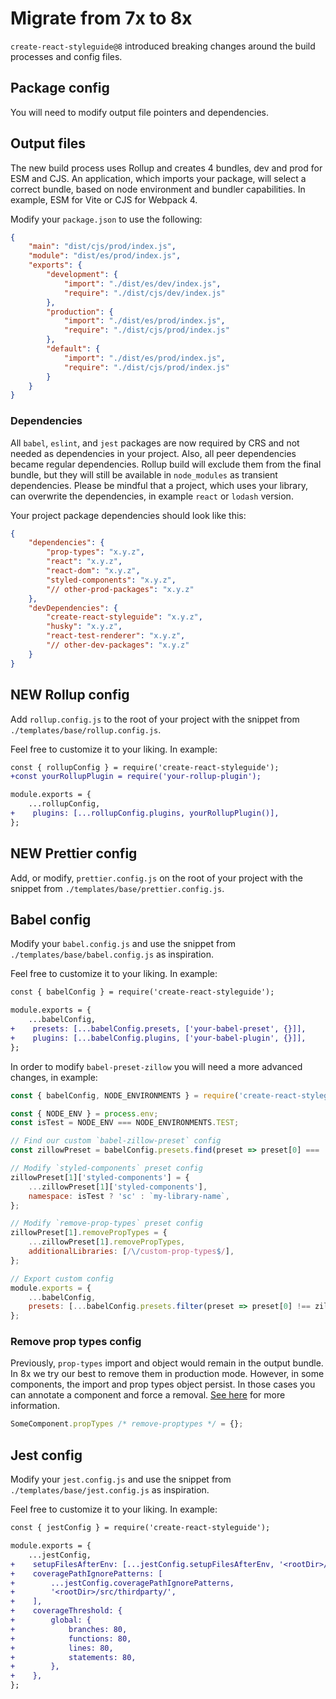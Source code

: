 # Migrate from 7x to 8x

`create-react-styleguide@8` introduced breaking changes around the build processes and config files.

## Package config

You will need to modify output file pointers and dependencies.

## Output files

The new build process uses Rollup and creates 4 bundles, dev and prod for ESM and CJS. An application, which imports your package, will select a correct bundle, based on node environment and bundler capabilities. In example, ESM for Vite or CJS for Webpack 4.

Modify your `package.json` to use the following:

```json
{
    "main": "dist/cjs/prod/index.js",
    "module": "dist/es/prod/index.js",
    "exports": {
        "development": {
            "import": "./dist/es/dev/index.js",
            "require": "./dist/cjs/dev/index.js"
        },
        "production": {
            "import": "./dist/es/prod/index.js",
            "require": "./dist/cjs/prod/index.js"
        },
        "default": {
            "import": "./dist/es/prod/index.js",
            "require": "./dist/cjs/prod/index.js"
        }
    }
}
```

### Dependencies

All `babel`, `eslint`, and `jest` packages are now required by CRS and not needed as dependencies in your project. Also, all peer dependencies became regular dependencies. Rollup build will exclude them from the final bundle, but they will still be available in `node_modules` as transient dependencies. Please be mindful that a project, which uses your library, can overwrite the dependencies, in example `react` or `lodash` version.

Your project package dependencies should look like this:

```json
{
    "dependencies": {
        "prop-types": "x.y.z",
        "react": "x.y.z",
        "react-dom": "x.y.z",
        "styled-components": "x.y.z",
        "// other-prod-packages": "x.y.z"
    },
    "devDependencies": {
        "create-react-styleguide": "x.y.z",
        "husky": "x.y.z",
        "react-test-renderer": "x.y.z",
        "// other-dev-packages": "x.y.z"
    }
}
```

## NEW Rollup config

Add `rollup.config.js` to the root of your project with the snippet from `./templates/base/rollup.config.js`.

Feel free to customize it to your liking. In example:

```diff
const { rollupConfig } = require('create-react-styleguide');
+const yourRollupPlugin = require('your-rollup-plugin');

module.exports = {
    ...rollupConfig,
+    plugins: [...rollupConfig.plugins, yourRollupPlugin()],
};
```

## NEW Prettier config

Add, or modify, `prettier.config.js` on the root of your project with the snippet from `./templates/base/prettier.config.js`.

## Babel config

Modify your `babel.config.js` and use the snippet from `./templates/base/babel.config.js` as inspiration.

Feel free to customize it to your liking. In example:

```diff
const { babelConfig } = require('create-react-styleguide');

module.exports = {
    ...babelConfig,
+    presets: [...babelConfig.presets, ['your-babel-preset', {}]],
+    plugins: [...babelConfig.plugins, ['your-babel-plugin', {}]],
};
```

In order to modify `babel-preset-zillow` you will need a more advanced changes, in example:

```js
const { babelConfig, NODE_ENVIRONMENTS } = require('create-react-styleguide');

const { NODE_ENV } = process.env;
const isTest = NODE_ENV === NODE_ENVIRONMENTS.TEST;

// Find our custom `babel-zillow-preset` config
const zillowPreset = babelConfig.presets.find(preset => preset[0] === 'babel-preset-zillow');

// Modify `styled-components` preset config
zillowPreset[1]['styled-components'] = {
    ...zillowPreset[1]['styled-components'],
    namespace: isTest ? 'sc' : `my-library-name`,
};

// Modify `remove-prop-types` preset config
zillowPreset[1].removePropTypes = {
    ...zillowPreset[1].removePropTypes,
    additionalLibraries: [/\/custom-prop-types$/],
};

// Export custom config
module.exports = {
    ...babelConfig,
    presets: [...babelConfig.presets.filter(preset => preset[0] !== zillowPreset[0]), zillowPreset],
};
```

### Remove prop types config

Previously, `prop-types` import and object would remain in the output bundle. In 8x we try our best to remove them in production mode. However, in some components, the import and prop types object persist. In those cases you can annotate a component and force a removal. [See here](https://github.com/oliviertassinari/babel-plugin-transform-react-remove-prop-types#with-comment-annotation) for more information.

```jsx
SomeComponent.propTypes /* remove-proptypes */ = {};
```

## Jest config

Modify your `jest.config.js` and use the snippet from `./templates/base/jest.config.js` as inspiration.

Feel free to customize it to your liking. In example:

```diff
const { jestConfig } = require('create-react-styleguide');

module.exports = {
    ...jestConfig,
+    setupFilesAfterEnv: [...jestConfig.setupFilesAfterEnv, '<rootDir>/jest.setup.js'],
+    coveragePathIgnorePatterns: [
+        ...jestConfig.coveragePathIgnorePatterns,
+        '<rootDir>/src/thirdparty/',
+    ],
+    coverageThreshold: {
+        global: {
+            branches: 80,
+            functions: 80,
+            lines: 80,
+            statements: 80,
+        },
+    },
};
```
